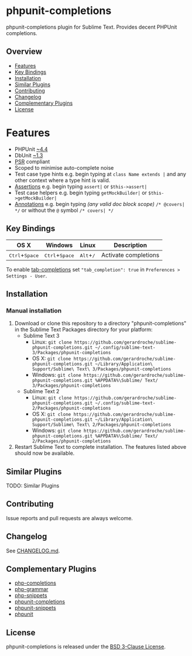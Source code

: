 # phpunit-completions

phpunit-completions plugin for Sublime Text. Provides decent PHPUnit completions.

## Overview

* [Features](#features)
* [Key Bindings](#key-bindings)
* [Installation](#installation)
* [Similar Plugins](#similar-plugins)
* [Contributing](#contributing)
* [Changelog](#changelog)
* [Complementary Plugins](#complementary-plugins)
* [License](#license)

# Features

* PHPUnit [~4.4][semver]
* DbUnit [~1.3][semver]
* [PSR][php-fig] compliant
* Scoped to minimise auto-complete noise
* Test case type hints e.g. begin typing at `class Name extends |` and any other context where a type hint is valid.
* [Assertions][phpunit-assertions-appendix] e.g. begin typing `assert|` or `$this->assert|`
* Test case helpers e.g. begin typing `getMockBuilder|` or `$this->getMockBuilder|`
* [Annotations][phpunit-annotations-appendix] e.g. begin typing _(any valid doc block scope)_ `/* @covers| */` or without the `@` symbol `/* covers| */`

## Key Bindings

| OS X | Windows | Linux | Description |
|------|---------|-------|-------------|
| <kbd>Ctrl</kbd>+<kbd>Space</kbd> | <kbd>Ctrl</kbd>+<kbd>Space</kbd> | <kbd>Alt</kbd>+<kbd>/</kbd> | Activate completions |

To enable [tab-completions][tab-completed-completions] set `"tab_completion": true` in `Preferences > Settings - User`.

## Installation

### Manual installation

1. Download or clone this repository to a directory "phpunit-completions" in the Sublime Text Packages directory for your platform:
    * Sublime Text 3
        - Linux: `git clone https://github.com/gerardroche/sublime-phpunit-completions.git ~/.config/sublime-text-3/Packages/phpunit-completions`
        - OS X: `git clone https://github.com/gerardroche/sublime-phpunit-completions.git ~/Library/Application\ Support/Sublime\ Text\ 3/Packages/phpunit-completions`
        - Windows: `git clone https://github.com/gerardroche/sublime-phpunit-completions.git %APPDATA%\Sublime/ Text/ 3/Packages/phpunit-completions`
    * Sublime Text 2
        - Linux: `git clone https://github.com/gerardroche/sublime-phpunit-completions.git ~/.config/sublime-text-2/Packages/phpunit-completions`
        - OS X: `git clone https://github.com/gerardroche/sublime-phpunit-completions.git ~/Library/Application\ Support/Sublime\ Text\ 2/Packages/phpunit-completions`
        - Windows: `git clone https://github.com/gerardroche/sublime-phpunit-completions.git %APPDATA%\Sublime/ Text/ 2/Packages/phpunit-completions`
2. Restart Sublime Text to complete installation. The features listed above should now be available.

## Similar Plugins

TODO: Similar Plugins

## Contributing

Issue reports and pull requests are always welcome.

## Changelog

See [CHANGELOG.md](CHANGELOG.md).

## Complementary Plugins

* [php-completions]
* [php-grammar]
* [php-snippets]
* [phpunit-completions]
* [phpunit-snippets]
* [phpunit]

## License

phpunit-completions is released under the [BSD 3-Clause License][license].

[documentation]: DOCUMENTATION.md
[license]: LICENSE
[Package Control]: https://packagecontrol.io
[php-completions]: https://github.com/gerardroche/sublime-phpck
[php-fig]: http://www.php-fig.org
[php-grammar]: https://github.com/gerardroche/sublime-php-grammar
[php-snippets]: https://github.com/gerardroche/sublime-php-snippets
[phpunit-annotations-appendix]: https://phpunit.de/manual/current/en/appendixes.annotations.html
[phpunit-assertions-appendix]: https://phpunit.de/manual/current/en/appendixes.assertions.html
[phpunit-completions]: https://github.com/gerardroche/sublime-phpunitck
[phpunit-snippets]: https://github.com/gerardroche/sublime-phpunit-snippets
[phpunit]: https://github.com/gerardroche/sublime-phpunit
[semver]: http://semver.org
[tab-completed-completions]: http://docs.sublimetext.info/en/latest/extensibility/completions.html#tab-completed-completions
